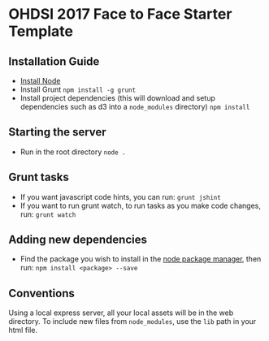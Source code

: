 # OHDSI 2017 Face to Face Starter Template

## Installation Guide
* [Install Node](https://nodejs.org/en/download/)
* Install Grunt
		`npm install -g grunt`
* Install project dependencies (this will download and setup dependencies such as d3 into a `node_modules` directory)
		`npm install`

## Starting the server
* Run in the root directory
	`node .`

## Grunt tasks
* If you want javascript code hints, you can run:
  `grunt jshint`
* If you want to run grunt watch, to run tasks as you make code changes, run:
  `grunt watch`


## Adding new dependencies
* Find the package you wish to install in the [node package manager](https://www.npmjs.com/), then run:
  `npm install <package> --save`

## Conventions
Using a local express server, all your local assets will be in the web directory.
To include new files from `node_modules`, use the `lib` path in your html file.
